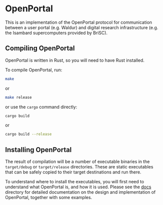 # OpenPortal

This is an implementation of the OpenPortal protocol for communication
between a user portal (e.g. Waldur) and digital research infrastructure
(e.g. the Isambard supercomputers provided by BriSC).

## Compiling OpenPortal

OpenPortal is written in Rust, so you will need to have Rust installed.

To compile OpenPortal, run:

```bash
make
```

or

```bash
make release
```

or use the `cargo` command directly:

```bash
cargo build
```

or

```bash
cargo build --release
```

## Installing OpenPortal

The result of compilation will be a number of executable binaries in the
`target/debug` or `target/release` directories. These are static executables
that can be safely copied to their target destinations and run there.

To understand where to install the executables, you will first need to
understand what OpenPortal is, and how it is used. Please see the
[docs](docs) directory for detailed documentation on the
design and implementation of OpenPortal, together with some examples.
